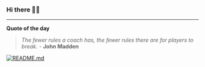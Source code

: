 ### Hi there 👋🏻


---

**Quote of the day**

> *The fewer rules a coach has, the fewer rules there are for players to break.* - **John Madden** 

[![README.md](https://github.com/marcolovazzano/marcolovazzano/actions/workflows/readme.yml/badge.svg?branch=main)](https://github.com/marcolovazzano/marcolovazzano/actions/workflows/readme.yml)
